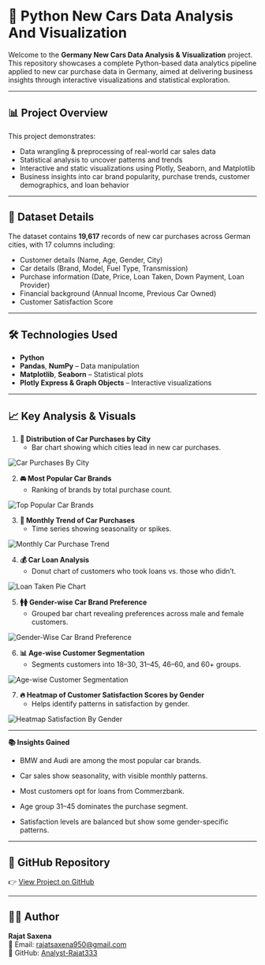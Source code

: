# 🚗 Python New Cars Data Analysis And Visualization

Welcome to the **Germany New Cars Data Analysis & Visualization** project. This repository showcases a complete Python-based data analytics pipeline applied to new car purchase data in Germany, aimed at delivering business insights through interactive visualizations and statistical exploration.

---

## 📊 Project Overview

This project demonstrates:

- Data wrangling & preprocessing of real-world car sales data
- Statistical analysis to uncover patterns and trends
- Interactive and static visualizations using Plotly, Seaborn, and Matplotlib
- Business insights into car brand popularity, purchase trends, customer demographics, and loan behavior

---

## 📁 Dataset Details

The dataset contains **19,617** records of new car purchases across German cities, with 17 columns including:

- Customer details (Name, Age, Gender, City)
- Car details (Brand, Model, Fuel Type, Transmission)
- Purchase information (Date, Price, Loan Taken, Down Payment, Loan Provider)
- Financial background (Annual Income, Previous Car Owned)
- Customer Satisfaction Score

---

## 🛠️ Technologies Used

- **Python**
- **Pandas**, **NumPy** – Data manipulation
- **Matplotlib**, **Seaborn** – Statistical plots
- **Plotly Express & Graph Objects** – Interactive visualizations

---

## 📈 Key Analysis & Visuals

1. **📍 Distribution of Car Purchases by City**
   - Bar chart showing which cities lead in new car purchases.
  
![Car Purchases By City](https://github.com/user-attachments/assets/3fb37d16-2cb7-4bea-9af2-5632de48494f)


2. **🚘 Most Popular Car Brands**
   - Ranking of brands by total purchase count.
  
![Top Popular Car Brands](https://github.com/user-attachments/assets/6f3e070c-a6ec-4cc1-8a7c-d625f929308d)


3. **📆 Monthly Trend of Car Purchases**
   - Time series showing seasonality or spikes.
  
![Monthly Car Purchase Trend](https://github.com/user-attachments/assets/ab6ba7e4-6e0f-43a1-ac92-fe32df63416d)


4. **💰 Car Loan Analysis**
   - Donut chart of customers who took loans vs. those who didn’t.
  
![Loan Taken Pie Chart](https://github.com/user-attachments/assets/1674d5c6-987b-449d-ab23-baec7520141c)


5. **🚹🚺 Gender-wise Car Brand Preference**
   - Grouped bar chart revealing preferences across male and female customers.
  
![Gender-Wise Car Brand Preference](https://github.com/user-attachments/assets/1ad01a5e-8b85-473d-b483-98fba8903bd4)


6. **📊 Age-wise Customer Segmentation**
   - Segments customers into 18–30, 31–45, 46–60, and 60+ groups.
  
![Age-wise Customer Segmentation](https://github.com/user-attachments/assets/8ca6a038-232c-4bb9-a769-52536ad53639)


7. **🔥 Heatmap of Customer Satisfaction Scores by Gender**
   - Helps identify patterns in satisfaction by gender.
  
![Heatmap Satisfaction By Gender](https://github.com/user-attachments/assets/9bbdf7af-afb4-424d-bffa-1339ea6277c6)

---

**📚 Insights Gained**
- BMW and Audi are among the most popular car brands.

- Car sales show seasonality, with visible monthly patterns.

- Most customers opt for loans from Commerzbank.

- Age group 31–45 dominates the purchase segment.

- Satisfaction levels are balanced but show some gender-specific patterns.

---

## 🔗 GitHub Repository

👉 [View Project on GitHub](https://github.com/Analyst-Rajat333/Python-New-Cars-Data-Analysis-And-Visualization)

---

## 👨‍💻 Author

**Rajat Saxena**  
📧 Email: [rajatsaxena950@gmail.com](mailto:rajatsaxena950@gmail.com)  
🔗 GitHub: [Analyst-Rajat333](https://github.com/Analyst-Rajat333)

